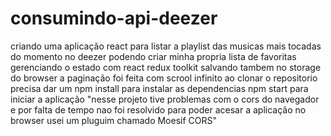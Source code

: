 # consumindo-api-deezer
criando uma aplicação react para listar a playlist das musicas mais tocadas do momento no deezer podendo criar minha propria lista de favoritas gerenciando o estado com react redux toolkit  salvando tambem no storage do browser
a paginação foi feita com scrool infinito
ao clonar o repositorio precisa dar um npm install para instalar as dependencias
npm start para iniciar a aplicação
"nesse projeto tive problemas com o cors do navegador e por falta de tempo nao foi resolvido para poder acesar a aplicação no browser usei um pluguim chamado Moesif CORS"
